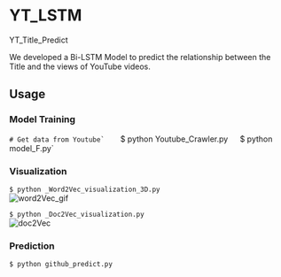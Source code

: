 # YT_LSTM
YT_Title_Predict

We developed a Bi-LSTM Model to predict the relationship between the Title and the views of YouTube videos.


## Usage
### Model Training
``# Get data from Youtube`   
``$ python Youtube_Crawler.py`  
`$ python model_F.py`  


### Visualization
`$ python _Word2Vec_visualization_3D.py`  
![word2Vec_gif](https://user-images.githubusercontent.com/111637364/186734029-2d3c3d5e-e059-4a75-82d3-3ac3eb5242c7.gif)

`$ python _Doc2Vec_visualization.py`  
![doc2Vec](https://user-images.githubusercontent.com/111637364/186734099-2fb85df8-3163-42aa-9492-fde8e2b08df9.jpg)


### Prediction
`$ python github_predict.py`  

